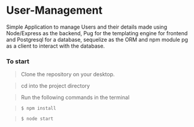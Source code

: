# User-Management
Simple Application to manage Users and their details made using Node/Express as the backend, Pug for the templating engine for frontend and Postgresql for a database, sequelize as the ORM and npm module pg as a client to interact with the database. 

### To start

> Clone the repository on your desktop.

> cd into the project directory

> Run the following commands in the terminal

> `$ npm install`

> `$ node start `
